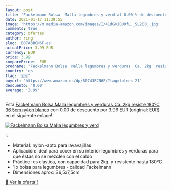 ```yaml
---
layout: post
title: 'Fackelmann Bolsa  Malla legumbres y verd al 0.00 % de descuento'
date: 2021-01-17 11:39:55
image: 'https://m.media-amazon.com/images/I/41dGviBU0fL._SL200_.jpg'
comments: true
category: ofertas
author: ring
slug: 'B0743BCN6F-es'
actualPrice: 3.99 EUR
currency: EUR
price: 3.99
comparePrice:  EUR
prodname: 'Fackelmann Bolsa  Malla legumbres y verduras  Ca. 2kg  resiste 180ºC  36 5cm  nylon  blanco'
country: 'es'
flag: '🇪🇸'
buyurl: 'https://www.amazon.es/dp/B0743BCN6F/?tag=tolees-21'
descuento: '0.00'
average: '3.99'
---
```


Está [Fackelmann Bolsa  Malla legumbres y verduras  Ca. 2kg  resiste 180ºC  36 5cm  nylon  blanco](https://www.amazon.es/dp/B0743BCN6F/?tag=tolees-21) con 0.00 de descuento por 3.99 EUR (original:  EUR) en el siguiente enlace!

[![Fackelmann Bolsa  Malla legumbres y verd](https://m.media-amazon.com/images/I/41dGviBU0fL._SL200_.jpg)](https://www.amazon.es/dp/B0743BCN6F/?tag=tolees-21)

ℹ️:

- Material: nylon -apto para lavavajillas
- Aplicación: ideal para cocer en su interior legumbres y verduras para que éstas no se mezclen con el caldo
- Práctico: es elástica, con capacidad para 2kg. y resistente hasta 180ºC
- 1 x bolsa para legumbres - calidad Fackelmann
- Dimensiones aprox: 36,5x7,5cm

[🛒 Ver la oferta!!](https://www.amazon.es/dp/B0743BCN6F/?tag=tolees-21)
